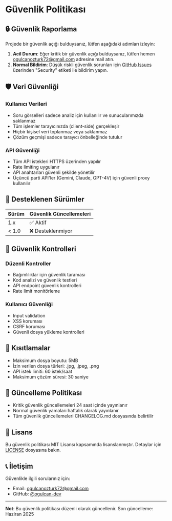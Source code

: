 # Güvenlik Politikası

## 🔒 Güvenlik Raporlama

Projede bir güvenlik açığı bulduysanız, lütfen aşağıdaki adımları izleyin:

1. **Acil Durum**: Eğer kritik bir güvenlik açığı bulduysanız, lütfen hemen [ogulcanozturk72@gmail.com](mailto:ogulcanozturk72@gmail.com) adresine mail atın.
2. **Normal Bildirim**: Düşük riskli güvenlik sorunları için [GitHub Issues](https://github.com/ogulcan-dev/yks-ai/issues) üzerinden "Security" etiketi ile bildirim yapın.

## 🛡️ Veri Güvenliği

### Kullanıcı Verileri
- Soru görselleri sadece analiz için kullanılır ve sunucularımızda saklanmaz
- Tüm işlemler tarayıcınızda (client-side) gerçekleşir
- Hiçbir kişisel veri toplanmaz veya saklanmaz
- Çözüm geçmişi sadece tarayıcı önbelleğinde tutulur

### API Güvenliği
- Tüm API istekleri HTTPS üzerinden yapılır
- Rate limiting uygulanır
- API anahtarları güvenli şekilde yönetilir
- Üçüncü parti API'ler (Gemini, Claude, GPT-4V) için güvenli proxy kullanılır

## 🔐 Desteklenen Sürümler

| Sürüm | Güvenlik Güncellemeleri |
| ----- | ----------------------- |
| 1.x   | ✅ Aktif               |
| < 1.0 | ❌ Desteklenmiyor      |

## 📝 Güvenlik Kontrolleri

### Düzenli Kontroller
- Bağımlılıklar için güvenlik taraması
- Kod analizi ve güvenlik testleri
- API endpoint güvenlik kontrolleri
- Rate limit monitörleme

### Kullanıcı Güvenliği
- Input validation
- XSS koruması
- CSRF koruması
- Güvenli dosya yükleme kontrolleri

## 🚫 Kısıtlamalar

- Maksimum dosya boyutu: 5MB
- İzin verilen dosya türleri: .jpg, .jpeg, .png
- API istek limiti: 60 istek/saat
- Maksimum çözüm süresi: 30 saniye

## 🔄 Güncelleme Politikası

- Kritik güvenlik güncellemeleri 24 saat içinde yayınlanır
- Normal güvenlik yamaları haftalık olarak yayınlanır
- Tüm güvenlik güncellemeleri CHANGELOG.md dosyasında belirtilir

## 📜 Lisans

Bu güvenlik politikası MIT Lisansı kapsamında lisanslanmıştır. Detaylar için [LICENSE](LICENSE) dosyasına bakın.

## 📞 İletişim

Güvenlikle ilgili sorularınız için:
- Email: [ogulcanozturk72@gmail.com](mailto:ogulcanozturk72@gmail.com)
- GitHub: [@ogulcan-dev](https://github.com/ogulcan-dev)

---

**Not**: Bu güvenlik politikası düzenli olarak güncellenir. Son güncelleme: Haziran 2025 